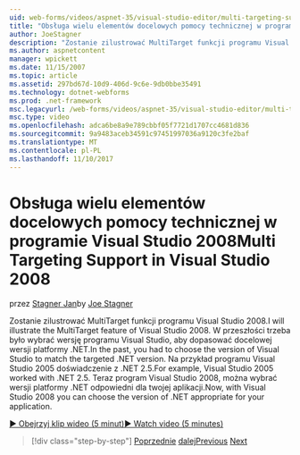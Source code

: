 ```yaml
---
uid: web-forms/videos/aspnet-35/visual-studio-editor/multi-targeting-support-in-visual-studio-2008
title: "Obsługa wielu elementów docelowych pomocy technicznej w programie Visual Studio 2008 | Dokumentacja firmy Microsoft"
author: JoeStagner
description: "Zostanie zilustrować MultiTarget funkcji programu Visual Studio 2008. W przeszłości była wybierz wersję programu Visual Studio, aby dopasować docelowe versi .NET..."
ms.author: aspnetcontent
manager: wpickett
ms.date: 11/15/2007
ms.topic: article
ms.assetid: 297bd67d-10d9-406d-9c6e-9db0bbe35491
ms.technology: dotnet-webforms
ms.prod: .net-framework
msc.legacyurl: /web-forms/videos/aspnet-35/visual-studio-editor/multi-targeting-support-in-visual-studio-2008
msc.type: video
ms.openlocfilehash: adca6be8a9e789cbbf05f7721d1707cc4681d836
ms.sourcegitcommit: 9a9483aceb34591c97451997036a9120c3fe2baf
ms.translationtype: MT
ms.contentlocale: pl-PL
ms.lasthandoff: 11/10/2017
---
```

<a name="multi-targeting-support-in-visual-studio-2008"></a><span data-ttu-id="1dd17-104">Obsługa wielu elementów docelowych pomocy technicznej w programie Visual Studio 2008</span><span class="sxs-lookup"><span data-stu-id="1dd17-104">Multi Targeting Support in Visual Studio 2008</span></span>
====================
<span data-ttu-id="1dd17-105">przez [Stagner Jan](https://github.com/JoeStagner)</span><span class="sxs-lookup"><span data-stu-id="1dd17-105">by [Joe Stagner](https://github.com/JoeStagner)</span></span>

<span data-ttu-id="1dd17-106">Zostanie zilustrować MultiTarget funkcji programu Visual Studio 2008.</span><span class="sxs-lookup"><span data-stu-id="1dd17-106">I will illustrate the MultiTarget feature of Visual Studio 2008.</span></span> <span data-ttu-id="1dd17-107">W przeszłości trzeba było wybrać wersję programu Visual Studio, aby dopasować docelowej wersji platformy .NET.</span><span class="sxs-lookup"><span data-stu-id="1dd17-107">In the past, you had to choose the version of Visual Studio to match the targeted .NET version.</span></span> <span data-ttu-id="1dd17-108">Na przykład programu Visual Studio 2005 doświadczenie z .NET 2.5.</span><span class="sxs-lookup"><span data-stu-id="1dd17-108">For example, Visual Studio 2005 worked with .NET 2.5.</span></span> <span data-ttu-id="1dd17-109">Teraz program Visual Studio 2008, można wybrać wersji platformy .NET odpowiedni dla twojej aplikacji.</span><span class="sxs-lookup"><span data-stu-id="1dd17-109">Now, with Visual Studio 2008 you can choose the version of .NET appropriate for your application.</span></span>

[<span data-ttu-id="1dd17-110">&#9654; Obejrzyj klip wideo (5 minut)</span><span class="sxs-lookup"><span data-stu-id="1dd17-110">&#9654; Watch video (5 minutes)</span></span>](https://channel9.msdn.com/Blogs/ASP-NET-Site-Videos/multi-targeting-support-in-visual-studio-2008)

>[!div class="step-by-step"]
<span data-ttu-id="1dd17-111">[Poprzednie](javascript-debugging-in-visual-studio-2008.md)
[dalej](intellisense-for-jscript-and-aspnet-ajax.md)</span><span class="sxs-lookup"><span data-stu-id="1dd17-111">[Previous](javascript-debugging-in-visual-studio-2008.md)
[Next](intellisense-for-jscript-and-aspnet-ajax.md)</span></span>
